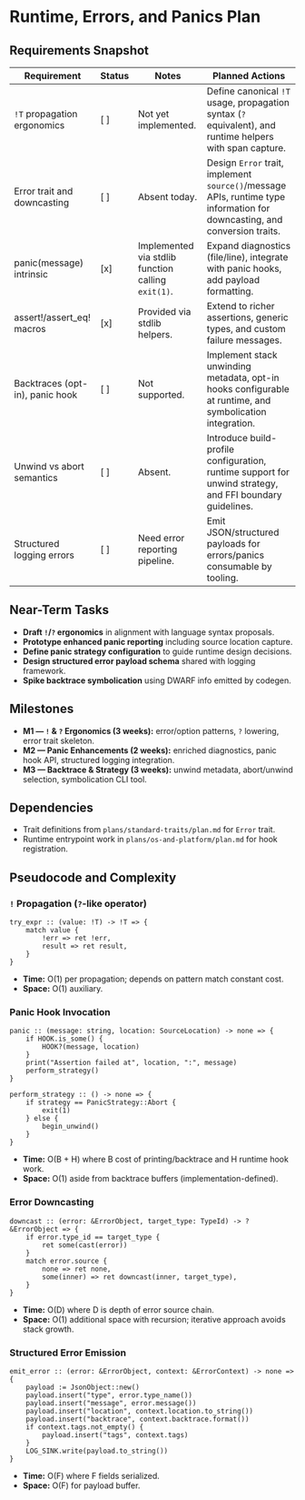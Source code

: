 # Runtime, Errors, and Panics Plan

## Requirements Snapshot
| Requirement | Status | Notes | Planned Actions |
| --- | --- | --- | --- |
| `!T` propagation ergonomics | [ ] | Not yet implemented. | Define canonical `!T` usage, propagation syntax (`?` equivalent), and runtime helpers with span capture. |
| Error trait and downcasting | [ ] | Absent today. | Design `Error` trait, implement `source()`/message APIs, runtime type information for downcasting, and conversion traits. |
| panic(message) intrinsic | [x] | Implemented via stdlib function calling `exit(1)`. | Expand diagnostics (file/line), integrate with panic hooks, add payload formatting. |
| assert!/assert_eq! macros | [x] | Provided via stdlib helpers. | Extend to richer assertions, generic types, and custom failure messages. |
| Backtraces (opt-in), panic hook | [ ] | Not supported. | Implement stack unwinding metadata, opt-in hooks configurable at runtime, and symbolication integration. |
| Unwind vs abort semantics | [ ] | Absent. | Introduce build-profile configuration, runtime support for unwind strategy, and FFI boundary guidelines. |
| Structured logging errors | [ ] | Need error reporting pipeline. | Emit JSON/structured payloads for errors/panics consumable by tooling. |

## Near-Term Tasks
- **Draft `!`/`?` ergonomics** in alignment with language syntax proposals.
- **Prototype enhanced panic reporting** including source location capture.
- **Define panic strategy configuration** to guide runtime design decisions.
- **Design structured error payload schema** shared with logging framework.
- **Spike backtrace symbolication** using DWARF info emitted by codegen.

## Milestones
- **M1 — `!` & `?` Ergonomics (3 weeks):** error/option patterns, `?` lowering, error trait skeleton.
- **M2 — Panic Enhancements (2 weeks):** enriched diagnostics, panic hook API, structured logging integration.
- **M3 — Backtrace & Strategy (3 weeks):** unwind metadata, abort/unwind selection, symbolication CLI tool.

## Dependencies
- Trait definitions from `plans/standard-traits/plan.md` for `Error` trait.
- Runtime entrypoint work in `plans/os-and-platform/plan.md` for hook registration.

## Pseudocode and Complexity

### `!` Propagation (`?`-like operator)
```pn
try_expr :: (value: !T) -> !T => {
	match value {
		!err => ret !err,
		result => ret result,
	}
}
```
- **Time:** O(1) per propagation; depends on pattern match constant cost.
- **Space:** O(1) auxiliary.

### Panic Hook Invocation
```pn
panic :: (message: string, location: SourceLocation) -> none => {
	if HOOK.is_some() {
		HOOK?(message, location)
	}
	print("Assertion failed at", location, ":", message)
	perform_strategy()
}

perform_strategy :: () -> none => {
	if strategy == PanicStrategy::Abort {
		exit(1)
	} else {
		begin_unwind()
	}
}
```
- **Time:** O(B + H) where B cost of printing/backtrace and H runtime hook work.
- **Space:** O(1) aside from backtrace buffers (implementation-defined).

### Error Downcasting
```pn
downcast :: (error: &ErrorObject, target_type: TypeId) -> ?&ErrorObject => {
	if error.type_id == target_type {
		ret some(cast(error))
	}
	match error.source {
		none => ret none,
		some(inner) => ret downcast(inner, target_type),
	}
}
```
- **Time:** O(D) where D is depth of error source chain.
- **Space:** O(1) additional space with recursion; iterative approach avoids stack growth.

### Structured Error Emission
```pn
emit_error :: (error: &ErrorObject, context: &ErrorContext) -> none => {
	payload := JsonObject::new()
	payload.insert("type", error.type_name())
	payload.insert("message", error.message())
	payload.insert("location", context.location.to_string())
	payload.insert("backtrace", context.backtrace.format())
	if context.tags.not_empty() {
		payload.insert("tags", context.tags)
	}
	LOG_SINK.write(payload.to_string())
}
```
- **Time:** O(F) where F fields serialized.
- **Space:** O(F) for payload buffer.
